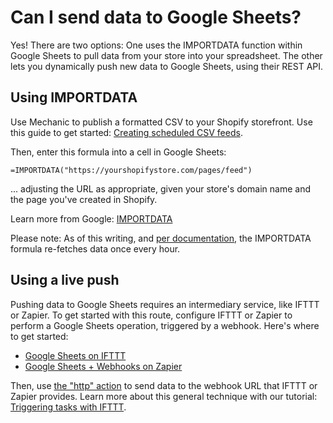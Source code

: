 # Can I send data to Google Sheets?

Yes! There are two options: One uses the IMPORTDATA function within Google Sheets to pull data from your store into your spreadsheet. The other lets you dynamically push new data to Google Sheets, using their REST API.

## Using IMPORTDATA

Use Mechanic to publish a formatted CSV to your Shopify storefront. Use this guide to get started: [Creating scheduled CSV feeds](https://docs.usemechanic.com/article/378-creating-scheduled-csv-feeds).

Then, enter this formula into a cell in Google Sheets:

```text
=IMPORTDATA("https://yourshopifystore.com/pages/feed")
```

... adjusting the URL as appropriate, given your store's domain name and the page you've created in Shopify.

Learn more from Google: [IMPORTDATA](https://support.google.com/docs/answer/3093335?hl=en)

Please note: As of this writing, and [per documentation](https://support.google.com/docs/answer/58515?hl=en), the IMPORTDATA formula re-fetches data once every hour.

## Using a live push

Pushing data to Google Sheets requires an intermediary service, like IFTTT or Zapier. To get started with this route, configure IFTTT or Zapier to perform a Google Sheets operation, triggered by a webhook. Here's where to get started:

* [Google Sheets on IFTTT](https://ifttt.com/google_sheets)
* [Google Sheets + Webhooks on Zapier](https://zapier.com/apps/google-sheets/integrations/webhook)

Then, use [the "http" action](https://docs.usemechanic.com/article/406-the-http-action) to send data to the webhook URL that IFTTT or Zapier provides. Learn more about this general technique with our tutorial: [Triggering tasks with IFTTT](https://docs.usemechanic.com/article/389-triggering-tasks-with-ifttt).

